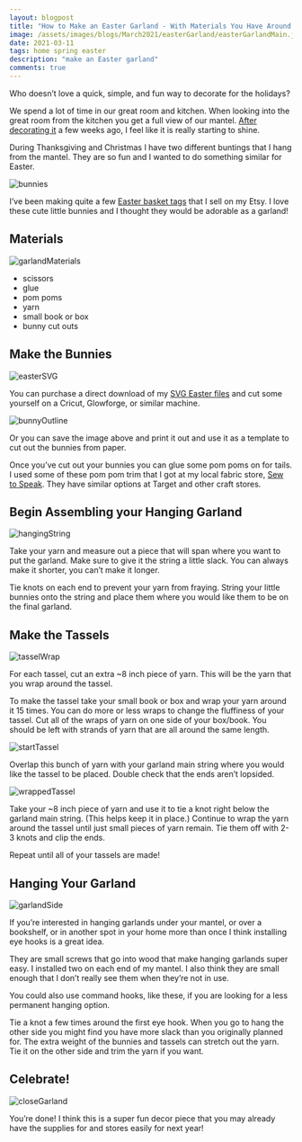 ```yaml
---
layout: blogpost
title: "How to Make an Easter Garland - With Materials You Have Around the House"
image: /assets/images/blogs/March2021/easterGarland/easterGarlandMain.jpg
date: 2021-03-11
tags: home spring easter
description: "make an Easter garland"
comments: true
---
```

Who doesn’t love a quick, simple, and fun way to decorate for the holidays? 

We spend a lot of time in our great room and kitchen. When looking into the great room from the kitchen you get a full view of our mantel. [After decorating it](https://joyberrystudios.com/2021/02/21/mantel.html) a few weeks ago, I feel like it is really starting to shine.

During Thanksgiving and Christmas I have two different buntings that I hang from the mantel. They are so fun and I wanted to do something similar for Easter.

![bunnies](/assets/images/blogs/March2021/easterGarland/bunnies.jpg)

I’ve been making quite a few [Easter basket tags](https://www.etsy.com/shop/JoyberryStudios?section_id=32889466) that I sell on my Etsy. I love these cute little bunnies and I thought they would be adorable as a garland!

## Materials

![garlandMaterials](/assets/images/blogs/March2021/easterGarland/materialsGarland.jpg)

* scissors
* glue
* pom poms
* yarn
* small book or box
* bunny cut outs 

## Make the Bunnies

![easterSVG](/assets/images/blogs/March2021/easterGarland/easterSVG.jpg)

You can purchase a direct download of my [SVG Easter files](https://www.etsy.com/listing/963648574/easter-svg-file-carrotbunnyegg-vector?ref=shop_home_active_1) and cut some yourself on a Cricut, Glowforge, or similar machine. 

![bunnyOutline](/assets/images/blogs/March2021/easterGarland/bunnyOutline.jpg)

Or you can save the image above and print it out and use it as a template to cut out the bunnies from paper.

Once you’ve cut out your bunnies you can glue some pom poms on for tails. I used some of these pom pom trim that I got at my local fabric store, [Sew to Speak](https://sewtospeakshoppe.com). They have similar options at Target and other craft stores. 

## Begin Assembling your Hanging Garland

![hangingString](/assets/images/blogs/March2021/easterGarland/hangingString.jpg)

Take your yarn and measure out a piece that will span where you want to put the garland. Make sure to give it the string a little slack. You can always make it shorter, you can’t make it longer.

Tie knots on each end to prevent your yarn from fraying. String your little bunnies onto the string and place them where you would like them to be on the final garland. 

## Make the Tassels

![tasselWrap](/assets/images/blogs/March2021/easterGarland/makeTassel.jpg)

For each tassel, cut an extra ~8 inch piece of yarn. This will be the yarn that you wrap around the tassel. 

To make the tassel take your small book or box and wrap your yarn around it 15 times. You can do more or less wraps to change the fluffiness of your tassel. Cut all of the wraps of yarn on one side of your box/book. You should be left with strands of yarn that are all around the same length. 

![startTassel](/assets/images/blogs/March2021/easterGarland/startTassel.jpg)

Overlap this bunch of yarn with your garland main string where you would like the tassel to be placed. Double check that the ends aren’t lopsided. 

![wrappedTassel](/assets/images/blogs/March2021/easterGarland/wrappedTassel.jpg)

Take your ~8 inch piece of yarn and use it to tie a knot right below the garland main string. (This helps keep it in place.) Continue to wrap the yarn around the tassel until just small pieces of yarn remain. Tie them off with 2-3 knots and clip the ends. 

Repeat until all of your tassels are made!

## Hanging Your Garland

![garlandSide](/assets/images/blogs/March2021/easterGarland/garlandSide.jpg)

If you’re interested in hanging garlands under your mantel, or over a bookshelf, or in another spot in your home more than once I think installing eye hooks is a great idea. 

They are small screws that go into wood that make hanging garlands super easy. I installed two on each end of my mantel. I also think they are small enough that I don’t really see them when they’re not in use. 

You could also use command hooks, like these, if you are looking for a less permanent hanging option. 

Tie a knot a few times around the first eye hook. When you go to hang the other side you might find you have more slack than you originally planned for. The extra weight of the bunnies and tassels can stretch out the yarn. Tie it on the other side and trim the yarn if you want. 

## Celebrate!

![closeGarland](/assets/images/blogs/March2021/easterGarland/closeGarland.jpg)

You’re done! I think this is a super fun decor piece that you may already have the supplies for and stores easily for next year! 


<br>

<br>

